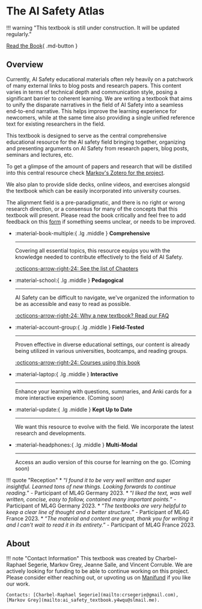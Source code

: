 <!--File: textbook/docs/index.md-->

# The AI Safety Atlas

!!! warning "This textbook is still under construction. It will be updated regularly."

[Read the Book](chapters/index.md){ .md-button }

## **Overview**

<!--<h2 align="left">A comprehensive guide</h2>-->

<!-- ![AI Safety](https://lh7-us.googleusercontent.com/XuuImYOYY7YElHDnooD6S7k1tf11JAV_a7LQZ6IUXbItUbPp0p7sAgDp1EjHJAuuHvZ_cJ-pj7rGq7SLxb0O4Xe9OkyRIEKh4R8TwoUwERq8TJxKRMQdixUPBjXXwVEjog_AqBgNiCwvE9QHEHlr_rk) -->


Currently, AI Safety educational materials often rely heavily on a patchwork of many external links to blog posts and research papers. This content varies in terms of technical depth and communication style, posing a significant barrier to coherent learning. We are writing a textbook that aims to unify the disparate narratives in the field of AI Safety into a seamless end-to-end narrative. This helps improve the learning experience for newcomers, while at the same time also providing a single unified reference text for existing researchers in the field.

This textbook is designed to serve as the central comprehensive educational resource for the AI safety field bringing together, organizing and presenting arguments on AI Safety from research papers, blog posts, seminars and lectures, etc.

To get a glimpse of the amount of papers and research that will be distilled into this central resource check [Markov's Zotero for the project](https://www.zotero.org/groups/5540649/ai_safety_textbook/library).

We also plan to provide slide decks, online videos, and exercises alongsid the textbook which can be easily incorporated into university courses.

The alignment field is a pre-paradigmatic, and there is no right or wrong research direction, or a consensus for many of the concepts that this textbook will present. Please read the book critically and feel free to add feedback on this [form](https://docs.google.com/forms/d/e/1FAIpQLSe-UI2pt99SHaH2RFPVbDdmo8nuiRBZcxl49rBh67Guj6_p5Q/viewform) if something seems unclear, or needs to be improved.

<div class="grid cards" markdown>

- :material-book-multiple:{ .lg .middle } **Comprehensive**

    ---

    Covering all essential topics, this resource equips you with the knowledge needed to contribute effectively to the field of AI Safety.

    [:octicons-arrow-right-24: See the list of Chapters](chapters/index.md)

- :material-school:{ .lg .middle } **Pedagogical**

    ---

    AI Safety can be difficult to navigate, we've organized the information to be as accessible and easy to read as possible.

    [:octicons-arrow-right-24: Why a new textbook? Read our FAQ](https://manifund.org/projects/ai-safety-textbook#(e):~:text=Additional%20details/Potential%20questions)

- :material-account-group:{ .lg .middle } **Field-Tested**

    ---

    Proven effective in diverse educational settings, our content is already being utilized in various universities, bootcamps, and reading groups.

    [:octicons-arrow-right-24: Courses using this book](courses.md)

- :material-laptop:{ .lg .middle } **Interactive**

    ---

    Enhance your learning with questions, summaries, and Anki cards for a more interactive experience. (Coming soon)

- :material-update:{ .lg .middle } **Kept Up to Date**

    ---

    We want this resource to evolve with the field. We incorporate the latest research and developments.

- :material-headphones:{ .lg .middle } **Multi-Modal**

    ---

    Access an audio version of this course for learning on the go. (Coming soon)

</div>

!!! quote "Reception"
    * “*I found it to be very well written and super insightful. Learned tons of new things. Looking forwards to continue reading.*” - Participant of ML4G Germany 2023.
    * “*I liked the text, was well written, concise, easy to follow, contained many important points.*” - Participant of ML4G Germany 2023.
    * “*The textbooks are very helpful to keep a clear line of thought and a better structure.*”  - Participant of ML4G France 2023.
    * “*The material and content are great, thank you for writing it and I can't wait to read it in its entirety.*” - Participant of ML4G France 2023.

## **About**

!!! note "Contact Information"
    This textbook was created by Charbel-Raphael Segerie, Markov Grey, Jeanne Salle, and Vincent Corruble. We are actively looking for funding to be able to continue working on this project. Please consider either reaching out, or upvoting us on [Manifund](https://manifund.org/projects/ai-safety-textbook) if you like our work.

    Contacts: [Charbel-Raphael Segerie](mailto:crsegerie@gmail.com), [Markov Grey](mailto:ai_safety_textbook.y4wqu@slmail.me).
